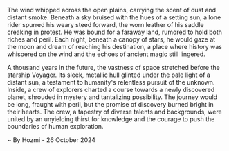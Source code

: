 
The wind whipped across the open plains, carrying the scent of dust and distant smoke.  Beneath a sky bruised with the hues of a setting sun, a lone rider spurred his weary steed forward, the worn leather of his saddle creaking in protest. He was bound for a faraway land, rumored to hold both riches and peril. Each night, beneath a canopy of stars, he would gaze at the moon and dream of reaching his destination, a place where history was whispered on the wind and the echoes of ancient magic still lingered. 

A thousand years in the future, the vastness of space stretched before the starship Voyager. Its sleek, metallic hull glinted under the pale light of a distant sun, a testament to humanity's relentless pursuit of the unknown. Inside, a crew of explorers charted a course towards a newly discovered planet, shrouded in mystery and tantalizing possibility. The journey would be long, fraught with peril, but the promise of discovery burned bright in their hearts. The crew, a tapestry of diverse talents and backgrounds, were united by an unyielding thirst for knowledge and the courage to push the boundaries of human exploration. 

~ By Hozmi - 26 October 2024
